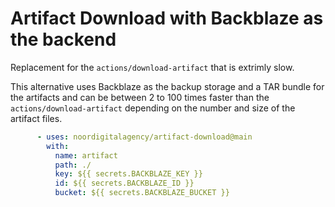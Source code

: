 # Artifact Download with Backblaze as the backend

Replacement for the `actions/download-artifact` that is extrimly slow.

This alternative uses Backblaze as the backup storage and a TAR bundle for the artifacts and can be between 2 to 100 times faster than the `actions/download-artifact` depending on the number and size of the artifact files.

```yaml
      - uses: noordigitalagency/artifact-download@main
        with:
          name: artifact
          path: ./
          key: ${{ secrets.BACKBLAZE_KEY }}
          id: ${{ secrets.BACKBLAZE_ID }}
          bucket: ${{ secrets.BACKBLAZE_BUCKET }}
```
